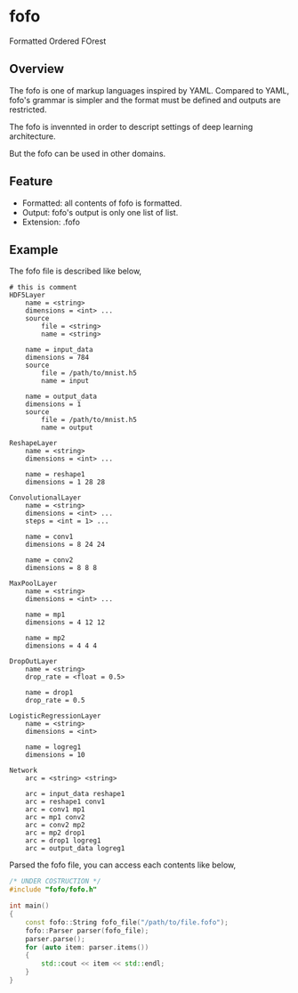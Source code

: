 # fofo
Formatted Ordered FOrest

## Overview

The fofo is one of markup languages inspired by YAML. Compared to YAML, fofo's grammar is simpler and the format must be defined and  outputs are restricted.

The fofo is invennted in order to descript settings of deep learning architecture.

But the fofo can be used in other domains.

## Feature

* Formatted:
  all contents of fofo is formatted.
* Output:
  fofo's output is only one list of list.
* Extension:
  .fofo

## Example

The fofo file is described like below,

```
# this is comment
HDF5Layer
    name = <string>
    dimensions = <int> ...
    source
        file = <string>
        name = <string>
        
    name = input_data
    dimensions = 784
    source
        file = /path/to/mnist.h5
        name = input

    name = output_data
    dimensions = 1
    source
        file = /path/to/mnist.h5
        name = output

ReshapeLayer
    name = <string>
    dimensions = <int> ...
    
    name = reshape1
    dimensions = 1 28 28

ConvolutionalLayer
    name = <string>
    dimensions = <int> ...
    steps = <int = 1> ...
    
    name = conv1
    dimensions = 8 24 24
    
    name = conv2
    dimensions = 8 8 8

MaxPoolLayer
    name = <string>
    dimensions = <int> ...
    
    name = mp1
    dimensions = 4 12 12
    
    name = mp2
    dimensions = 4 4 4

DropOutLayer
    name = <string>
    drop_rate = <float = 0.5>
    
    name = drop1
    drop_rate = 0.5

LogisticRegressionLayer
    name = <string>
    dimensions = <int>
    
    name = logreg1
    dimensions = 10

Network
    arc = <string> <string>
    
    arc = input_data reshape1
    arc = reshape1 conv1
    arc = conv1 mp1
    arc = mp1 conv2
    arc = conv2 mp2
    arc = mp2 drop1
    arc = drop1 logreg1
    arc = output_data logreg1
```

Parsed the fofo file, you can access each contents like below, 

```c++
/* UNDER COSTRUCTION */
#include "fofo/fofo.h"

int main()
{
    const fofo::String fofo_file("/path/to/file.fofo");
    fofo::Parser parser(fofo_file);
    parser.parse();
    for (auto item: parser.items())
    {
        std::cout << item << std::endl;
    }
}

```
